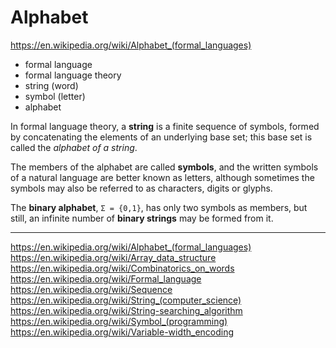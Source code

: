 # Alphabet

https://en.wikipedia.org/wiki/Alphabet_(formal_languages)


- formal language
- formal language theory
- string (word)
- symbol (letter)
- alphabet


In formal language theory, a **string** is a finite sequence of symbols, formed by concatenating the elements of an underlying base set; this base set is called the *alphabet of a string*.

The members of the alphabet are called **symbols**, and the written symbols of a natural language are better known as letters, although sometimes the symbols may also be referred to as characters, digits or glyphs.

The **binary alphabet**, `Σ = {0,1}`, has only two symbols as members, but still, an infinite number of **binary strings** may be formed from it.



---

https://en.wikipedia.org/wiki/Alphabet_(formal_languages)
https://en.wikipedia.org/wiki/Array_data_structure
https://en.wikipedia.org/wiki/Combinatorics_on_words
https://en.wikipedia.org/wiki/Formal_language
https://en.wikipedia.org/wiki/Sequence
https://en.wikipedia.org/wiki/String_(computer_science)
https://en.wikipedia.org/wiki/String-searching_algorithm
https://en.wikipedia.org/wiki/Symbol_(programming)
https://en.wikipedia.org/wiki/Variable-width_encoding
